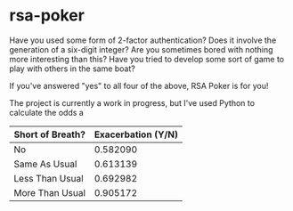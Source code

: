 # rsa-poker
Have you used some form of 2-factor authentication?  Does it involve the generation of a six-digit integer? Are you sometimes bored with nothing more interesting than this?  Have you tried to develop some sort of game to play with others in the same boat?

If you've answered "yes" to all four of the above, RSA Poker is for you!  

The project is currently a work in progress, but I've used Python to calculate the odds a

| Short of Breath? | Exacerbation (Y/N) |
|---|---|
| No               | 0.582090           |
| Same As Usual    | 0.613139           |
| Less Than Usual  | 0.692982           |
| More Than Usual  | 0.905172           |
<!--stackedit_data:
eyJoaXN0b3J5IjpbLTE1NTUwNDk2NjUsLTE1NzczMDU4NDUsLT
I1MzkyMTA0NSwtMTYzMTc1MjI4NSwtMTg3MTIwMDQ0NiwxMjA2
ODI4MjY1XX0=
-->